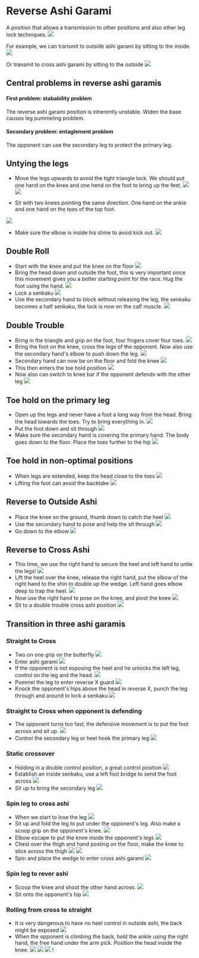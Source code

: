 # Reverse Ashi Garami

A position that allows a transmission to other positions and also other leg lock techniques.
![](screen-shot-2021-07-05-at-10-37-38-pm-kqqq9l1u.png)

For example, we can transmit to outside ashi garami by sitting to the inside.
![](screen-shot-2021-07-05-at-10-39-46-pm-kqqqcc26.png)

Or transmit to cross ashi garami by sitting to the outside
![](screen-shot-2021-07-05-at-10-40-40-pm-kqqqdhjv.png)

## Central problems in reverse ashi garamis

#### First problem: stabability problem

The reverse ashi garami position is inherently unstable.
Widen the base causes leg pummeling problem.

#### Secondary problem: entaglement problem

The opponent can use the secondary leg to protect the primary leg.

## Untying the legs

* Move the legs upwards to avoid the tight triangle lock. We should put one hand on the knee and one hend on the foot to bring up the feet.
![](screen-shot-2021-07-05-at-10-43-45-pm-kqqqhg8p.png)
![](screen-shot-2021-07-05-at-10-44-23-pm-kqqqi9rg.png)

* Sit with two knees pointing the same direction. One hand on the ankle and one hand on the toes of the top foot.

![](screen-shot-2021-07-10-at-11-53-32-pm-kqxy6g9v.png)

* Make sure the elbow is inside his shine to avoid kick out.
![](screen-shot-2021-07-10-at-11-54-12-pm-kqxy7aos.png)

## Double Roll
* Start with the knee and put the knee on the floor
![](screen-shot-2021-07-12-at-11-39-07-pm-kr0sjmgw.png)
* Bring the head down and outside the foot, this is very important since this movement gives you a better starting point for the race. Hug the foot using the hand.
![](screen-shot-2021-07-12-at-11-39-45-pm-kr0skfmb.png)
* Lock a senkaku 
![](screen-shot-2021-07-12-at-11-41-01-pm-kr0sm2fw.png)
* Use the secondary hand to block without releasing the leg, the senkaku becomes a half senkaku, the lock is now on the calf muscle. 
![](screen-shot-2021-07-12-at-11-42-52-pm-kr0sognu.png)

## Double Trouble
* Bring in the triangle and grip on the foot, four fingers cover four toes.
![](screen-shot-2021-07-12-at-11-47-50-pm-kr0suue2.png)
* Bring the foot on the knee, cross the legs of the opponent. Now also use the secondary hand's elbow to push down the leg.
![](screen-shot-2021-07-12-at-11-50-14-pm-kr0sxxl1.png)
* Secondary hand can now be on the floor and fold the knee
![](screen-shot-2021-07-12-at-11-51-56-pm-kr0t03tx.png)
* This then enters the toe hold position
![](screen-shot-2021-07-12-at-11-52-34-pm-kr0t0xqm.png)
* Now also can switch to knee bar if the opponent defends with the other leg
![](screen-shot-2021-07-12-at-11-53-10-pm-kr0t1oj9.png)

## Toe hold on the primary leg
* Open up the legs and never have a foot a long way from the head. Bring the head towards the toes. Try to bring everything in.
![](screen-shot-2021-07-12-at-11-57-56-pm-kr0t7tdi.png)
* Put the foot down and sit through
![](screen-shot-2021-07-12-at-11-58-50-pm-kr0t8zbf.png)
* Make sure the secondary hand is covering the primary hand. The body goes down to the floor. Place the toes further to the hip 
![](screen-shot-2021-07-13-at-12-00-53-am-kr0tblou.png)

## Toe hold in non-optimal positions
* When legs are extended, keep the head close to the toes
![](screen-shot-2021-07-13-at-12-04-46-am-kr0tglt8.png)
* Lifting the foot can avoid the backtake 
![](screen-shot-2021-07-13-at-12-07-23-am-kr0tjz58.png)

## Reverse to Outside Ashi
* Place the knee on the ground, thumb down to catch the heel
![](screen-shot-2021-07-13-at-12-09-53-am-kr0tn6nj.png)
* Use the secondary hand to pose and help the sit through
![](screen-shot-2021-07-13-at-12-11-10-am-kr0totwl.png)
* Go down to the elbow
![](screen-shot-2021-07-13-at-12-11-47-am-kr0tpn5i.png)

## Reverse to Cross Ashi
* This time, we use the right hand to secure the heel and left hand to untie the legs!
![](screen-shot-2021-07-13-at-12-14-37-am-kr0tt9a3.png)
* Lift the heel over the knee, release the right hand, put the elbow of the right hand to the shin to double up the wedge. Left hand goes elbow deep to trap the heel.
![](screen-shot-2021-07-13-at-12-16-08-am-kr0tv84j.png)
* Now use the right hand to pose on the knee, and pivot the knee
![](screen-shot-2021-07-13-at-12-16-40-am-kr0tvwio.png)
* Sit to a double trouble cross ashi position
![](screen-shot-2021-07-13-at-12-18-15-am-kr0txy3b.png)

## Transition in three ashi garamis

### Straight to Cross
* Two on one grip on the butterfly
![](screen-shot-2021-07-13-at-9-22-32-am-kr1ddvue.png)
* Enter ashi garami
![](screen-shot-2021-07-13-at-9-22-55-am-kr1dedtq.png)
* If the opponent is not exposing the heel and he unlocks the left leg, control on the leg and the head.
![](screen-shot-2021-07-13-at-9-24-18-am-kr1dg5dz.png)
* Pummel the leg to enter reverse X guard
![](screen-shot-2021-07-13-at-9-24-59-am-kr1dh1vj.png)
* Knock the opponent's hips above the head in reverse X, punch the leg through and around to lock a senkaku
![](screen-shot-2021-07-13-at-9-26-22-am-kr1diu1w.png)

### Straight to Cross when opponent is defending
* The opponent turns too fast, the defensive movement is to put the foot across and sit up.
![](screen-shot-2021-07-13-at-9-31-55-am-kr1dpyaz.png)
* Control the secondary leg or heel hook the primary leg
![](screen-shot-2021-07-13-at-9-32-40-am-kr1dqx29.png)

### Static crossover
* Holding in a double control position, a great control position
![](screen-shot-2021-07-13-at-9-34-12-am-kr1dsw2k.png)
* Establish an inside senkaku, use a left foot bridge to send the foot across
![](screen-shot-2021-07-13-at-9-34-54-am-kr1dtt18.png)
* Sit up to bring the secondary leg
![](screen-shot-2021-07-13-at-9-36-08-am-kr1dvds1.png)

### Spin leg to cross ashi
* When we start to lose the leg
![](screen-shot-2021-07-13-at-9-37-35-am-kr1dx9vd.png)
* Sit up and fold the leg to put under the opponent's leg. Also make a scoop grip on the opponent's knee.
![](screen-shot-2021-07-13-at-9-38-06-am-kr1dxxk2.png)
* Elbow escape to put the knee inside the opponent's legs
![](screen-shot-2021-07-13-at-9-38-57-am-kr1dz04n.png)
* Chest over the thigh and hand posting on the floor, make the knee to slice across the thigh
![](screen-shot-2021-07-13-at-9-39-43-am-kr1dzzw6.png)
![](screen-shot-2021-07-13-at-9-41-28-am-kr1e29kt.png)
* Spin and place the wedge to enter cross ashi garami
![](screen-shot-2021-07-13-at-9-40-11-am-kr1e0kyv.png)

### Spin leg to rever ashi
* Scoop the knee and shoot the other hand across.
![](screen-shot-2021-07-13-at-9-42-22-am-kr1e3e8c.png)
* Sit onto the opponent's hip
![](screen-shot-2021-07-13-at-9-43-38-am-kr1e50vu.png)

### Rolling from cross to straight
* It is very dangerous to have no heel control in outside ashi, the back might be exposed
![](screen-shot-2021-07-13-at-9-45-33-am-kr1e7hrw.png)
* When the opponent is climbing the back, hold the ankle using the right hand, the free hand under the arm pick. Position the head inside the knee.
![](screen-shot-2021-07-13-at-9-48-41-am-kr1ebjzd.png)
![](screen-shot-2021-07-13-at-9-47-39-am-kr1ea6wo.png)
![](screen-shot-2021-07-13-at-9-48-16-am-kr1eazth.png)
!